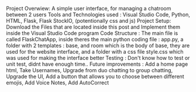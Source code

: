 Project Overwiew: A simple user interface, for managing a chatroom between 2 users
Tools and Technologies used : Visual Studio Code, Python, HTML, Flask, Flask StockIO, (potentionally css and js)
Project Setup: Download the Files that are located inside this post and Implement them inside the Visual Studio Code program
Code Structure : The main file is called FlaskChatApp, inside theres the main python coding file : app.py, a folder with 2 templates : base, and room which is the body of base, they are used for the website interface, and a folder with a css file style.css which was used for making the interface better
Testing : Don't know how to test or unit test, didnt have enough time..
Future improvements : Add a home page html, Take Usernames, Upgrade from duo chatting to group chatting, Upgrade the UI, Add a button that allows you to choose between different emojis, Add Voice Notes, Add AutoCorrect
